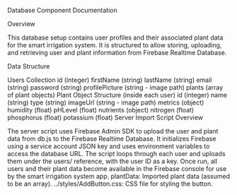 

Database Component Documentation

Overview

This database setup contains user profiles and their associated plant data for the smart irrigation system. It is structured to allow storing, uploading, and retrieving user and plant information from Firebase Realtime Database.

Data Structure

Users Collection
id (integer)
firstName (string)
lastName (string)
email (string)
password (string)
profilePicture (string - image path)
plants (array of plant objects)
Plant Object Structure (inside each user)
id (integer)
name (string)
type (string)
imageUrl (string - image path)
metrics (object)
humidity (float)
pHLevel (float)
nutrients (object)
nitrogen (float)
phosphorus (float)
potassium (float)
Server Import Script Overview

The server script uses Firebase Admin SDK to upload the user and plant data from db.js to the Firebase Realtime Database.
It initializes Firebase using a service account JSON key and uses environment variables to access the database URL.
The script loops through each user and uploads them under the users/ reference, with the user ID as a key.
Once run, all users and their plant data become available in the Firebase console for use by the smart irrigation system app.
plantData: Imported plant data (assumed to be an array).
../styles/AddButton.css: CSS file for styling the button.
